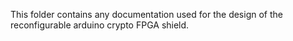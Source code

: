 This folder contains any documentation used for the design of the reconfigurable arduino crypto FPGA shield.
